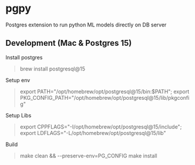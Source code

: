 # pgpy
Postgres extension to run python ML models directly on DB server

## Development (Mac & Postgres 15)
Install postgres

>  brew install postgresql@15

Setup env 
> export PATH="/opt/homebrew/opt/postgresql@15/bin:$PATH"; 
> export PKG_CONFIG_PATH="/opt/homebrew/opt/postgresql@15/lib/pkgconfig"

Setup Libs

> export CPPFLAGS="-I/opt/homebrew/opt/postgresql@15/include";
> export LDFLAGS="-L/opt/homebrew/opt/postgresql@15/lib" 

Build

> make clean && --preserve-env=PG_CONFIG make install

